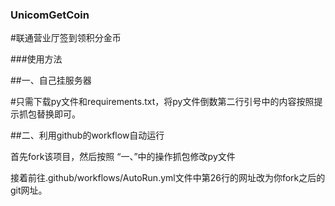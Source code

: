 ### UnicomGetCoin


#联通营业厅签到领积分金币


###使用方法

##一、自己挂服务器

  #只需下载py文件和requirements.txt，将py文件倒数第二行引号中的内容按照提示抓包替换即可。
  
##二、利用github的workflow自动运行

  首先fork该项目，然后按照 “一、”中的操作抓包修改py文件
  
  接着前往.github/workflows/AutoRun.yml文件中第26行的网址改为你fork之后的git网址。
